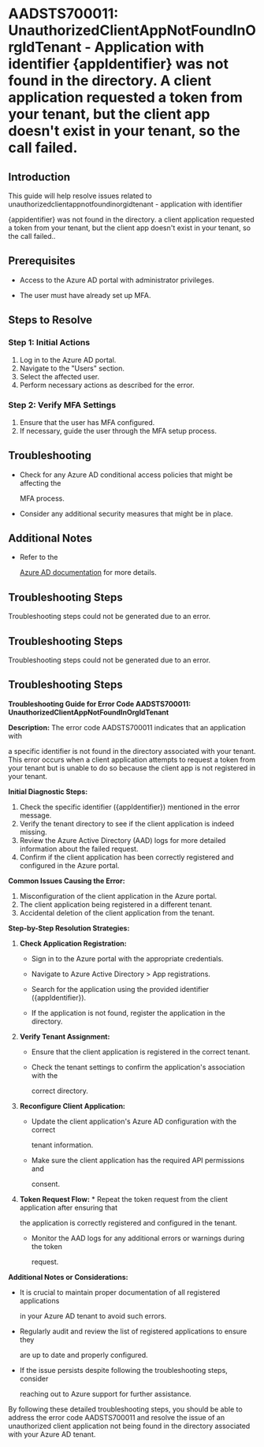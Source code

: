 
# AADSTS700011: UnauthorizedClientAppNotFoundInOrgIdTenant - Application with identifier {appIdentifier} was not found in the directory. A client application requested a token from your tenant, but the client app doesn't exist in your tenant, so the call failed.


## Introduction

This guide will help resolve issues related to
unauthorizedclientappnotfoundinorgidtenant - application with identifier

{appidentifier} was not found in the directory. a client application requested a
token from your tenant, but the client app doesn't exist in your tenant, so the
call failed..


## Prerequisites


* Access to the Azure AD portal with administrator privileges.

* The user must have already set up MFA.


## Steps to Resolve


### Step 1: Initial Actions

1. Log in to the Azure AD portal.
2. Navigate to the "Users" section.
3. Select the affected user.
4. Perform necessary actions as described for the error.


### Step 2: Verify MFA Settings

1. Ensure that the user has MFA configured.
2. If necessary, guide the user through the MFA setup process.


## Troubleshooting


* Check for any Azure AD conditional access policies that might be affecting the

  MFA process.

* Consider any additional security measures that might be in place.


## Additional Notes


* Refer to the

  [Azure AD 
documentation](https://learn.microsoft.com/en-us/azure/active-directory/)
  for more details.


## Troubleshooting Steps

Troubleshooting steps could not be generated due to an error.


## Troubleshooting Steps

Troubleshooting steps could not be generated due to an error.


## Troubleshooting Steps

**Troubleshooting Guide for Error Code AADSTS700011:
UnauthorizedClientAppNotFoundInOrgIdTenant**

**Description:** The error code AADSTS700011 indicates that an application with

a specific identifier is not found in the directory associated with your tenant.
This error occurs when a client application attempts to request a token from
your tenant but is unable to do so because the client app is not registered in
your tenant.

**Initial Diagnostic Steps:** 

1. Check the specific identifier ({appIdentifier}) mentioned in the error
   message.
2. Verify the tenant directory to see if the client application is indeed
   missing.
3. Review the Azure Active Directory (AAD) logs for more detailed information
   about the failed request.
4. Confirm if the client application has been correctly registered and
   configured in the Azure portal.

**Common Issues Causing the Error:** 

1. Misconfiguration of the client application in the Azure portal.
2. The client application being registered in a different tenant.
3. Accidental deletion of the client application from the tenant.

**Step-by-Step Resolution Strategies:** 

1. **Check Application Registration:** 

   * Sign in to the Azure portal with the appropriate credentials.

   * Navigate to Azure Active Directory > App registrations.

   * Search for the application using the provided identifier ({appIdentifier}).

   * If the application is not found, register the application in the directory.

2. **Verify Tenant Assignment:** 

   * Ensure that the client application is registered in the correct tenant.

   * Check the tenant settings to confirm the application's association with the

     correct directory.

3. **Reconfigure Client Application:** 

   * Update the client application's Azure AD configuration with the correct

     tenant information.
   * Make sure the client application has the required API permissions and

     consent.

4. **Token Request Flow:**    * Repeat the token request from the client 
application after ensuring that

     the application is correctly registered and configured in the tenant.
   * Monitor the AAD logs for any additional errors or warnings during the token

     request.

**Additional Notes or Considerations:**


* It is crucial to maintain proper documentation of all registered applications

  in your Azure AD tenant to avoid such errors.

* Regularly audit and review the list of registered applications to ensure they

  are up to date and properly configured.

* If the issue persists despite following the troubleshooting steps, consider

  reaching out to Azure support for further assistance.

By following these detailed troubleshooting steps, you should be able to address
the error code AADSTS700011 and resolve the issue of an unauthorized client
application not being found in the directory associated with your Azure AD
tenant.